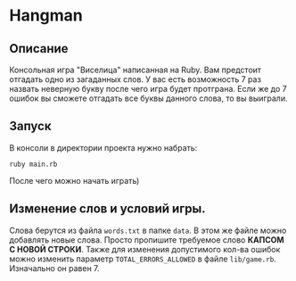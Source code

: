 # Hangman
## Описание
Консольная игра "Виселица" написанная на Ruby. Вам предстоит отгадать одно из загаданных слов. У вас есть возможность 7 раз назвать неверную букву после чего игра будет протграна. Если же до 7 ошибок вы сможете отгадать все буквы данного слова, то вы выиграли. 
## Запуск
В консоли в директории проекта нужно набрать:
~~~
ruby main.rb
~~~
После чего можно начать играть)
## Изменение слов и условий игры.
Слова берутся из файла `words.txt` в папке `data`. В этом же файле можно добавлять новые слова. Просто пропишите требуемое слово **КАПСОМ С НОВОЙ СТРОКИ**. Также для изменения допустимого кол-ва ошибок можно изменить параметр `TOTAL_ERRORS_ALLOWED` в файле `lib/game.rb`. Изначально он равен 7. 

